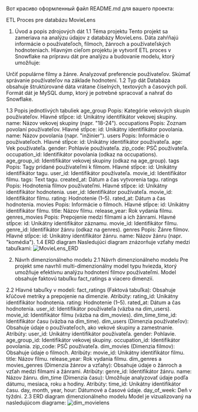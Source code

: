 
Вот красиво оформленный файл README.md для вашего проекта:

ETL Proces pre databázu MovieLens
1. Úvod a popis zdrojových dát
1.1 Téma projektu
Tento projekt sa zameriava na analýzu údajov z databázy MovieLens. Dáta zahŕňajú informácie o používateľoch, filmoch, žánroch a používateľských hodnoteniach.
Hlavným cieľom projektu je vytvoriť ETL proces v Snowflake na prípravu dát pre analýzu a budovanie modelu, ktorý umožňuje:

Určiť populárne filmy a žánre.
Analyzovať preferencie používateľov.
Skúmať správanie používateľov na základe hodnotení.
1.2 Typ dát
Databáza obsahuje štruktúrované dáta vrátane číselných, textových a časových polí.
Formát dát je MySQL dump, ktorý je potrebné spracovať a nahrať do Snowflake.

1.3 Popis jednotlivých tabuliek
age_group
Popis: Kategórie vekových skupín používateľov.
Hlavné stĺpce:
id: Unikátny identifikátor vekovej skupiny.
name: Názov vekovej skupiny (napr. "18-24").
occupations
Popis: Zoznam povolaní používateľov.
Hlavné stĺpce:
id: Unikátny identifikátor povolania.
name: Názov povolania (napr. "inžinier").
users
Popis: Informácie o používateľoch.
Hlavné stĺpce:
id: Unikátny identifikátor používateľa.
age: Vek používateľa.
gender: Pohlavie používateľa.
zip_code: PSČ používateľa.
occupation_id: Identifikátor povolania (odkaz na occupations).
age_group_id: Identifikátor vekovej skupiny (odkaz na age_group).
tags
Popis: Tagy pridané používateľmi k filmom.
Hlavné stĺpce:
id: Unikátny identifikátor tagu.
user_id: Identifikátor používateľa.
movie_id: Identifikátor filmu.
tags: Text tagu.
created_at: Dátum a čas vytvorenia tagu.
ratings
Popis: Hodnotenia filmov používateľmi.
Hlavné stĺpce:
id: Unikátny identifikátor hodnotenia.
user_id: Identifikátor používateľa.
movie_id: Identifikátor filmu.
rating: Hodnotenie (1–5).
rated_at: Dátum a čas hodnotenia.
movies
Popis: Informácie o filmoch.
Hlavné stĺpce:
id: Unikátny identifikátor filmu.
title: Názov filmu.
release_year: Rok vydania filmu.
genres_movies
Popis: Prepojenie medzi filmami a ich žánrami.
Hlavné stĺpce:
id: Unikátny identifikátor záznamu.
movie_id: Identifikátor filmu.
genre_id: Identifikátor žánru (odkaz na genres).
genres
Popis: Žánre filmov.
Hlavné stĺpce:
id: Unikátny identifikátor žánru.
name: Názov žánru (napr. "komédia").
1.4 ERD diagram
Nasledujúci diagram znázorňuje vzťahy medzi tabuľkami:
![MovieLens_ERD](https://github.com/user-attachments/assets/ac1a3229-be95-470e-b670-55aceeaaeffb)



2. Návrh dimenzionálneho modelu
2.1 Návrh dimenzionálneho modelu
Pre projekt sme navrhli multi-dimenzionálny model typu hviezda, ktorý umožňuje efektívnu analýzu hodnotení filmov používateľmi. Model obsahuje faktovú tabuľku fact_ratings a viacero dimenzií.

2.2 Hlavné tabuľky v modeli:
fact_ratings (Faktová tabuľka):
Obsahuje kľúčové metriky a prepojenie na dimenzie.
Atribúty:
rating_id: Unikátny identifikátor hodnotenia.
rating: Hodnotenie (1–5).
rated_at: Dátum a čas hodnotenia.
user_id: Identifikátor používateľa (väzba na dim_users).
movie_id: Identifikátor filmu (väzba na dim_movies).
dim_time_time_id: Identifikátor času (väzba na dim_time).
dim_users (Dimenzia používateľov):
Obsahuje údaje o používateľoch, ako vekové skupiny a zamestnanie.
Atribúty:
user_id: Unikátny identifikátor používateľa.
gender: Pohlavie.
age_group_id: Identifikátor vekovej skupiny.
occupation_id: Identifikátor povolania.
zip_code: PSČ používateľa.
dim_movies (Dimenzia filmov):
Obsahuje údaje o filmoch.
Atribúty:
movie_id: Unikátny identifikátor filmu.
title: Názov filmu.
release_year: Rok vydania filmu.
dim_genres a movies_genres (Dimenzia žánrov a vzťahy):
Obsahuje údaje o žánroch a vzťah medzi filmami a žánrami.
Atribúty:
genre_id: Identifikátor žánru.
name: Názov žánru.
dim_time (Dimenzia času):
Umožňuje analyzovať údaje podľa dátumu, mesiaca, roku a hodiny.
Atribúty:
time_id: Unikátny identifikátor času.
day, month, year, hour: Dátumové a časové údaje.
day_of_week: Deň v týždni.
2.3 ERD diagram dimenzionálneho modelu
Model je vizualizovaný na nasledujúcom diagrame:
![dim_movielens](https://github.com/user-attachments/assets/cfcf6cb7-98c7-4b2e-87dc-cb67daa4f8d6)



